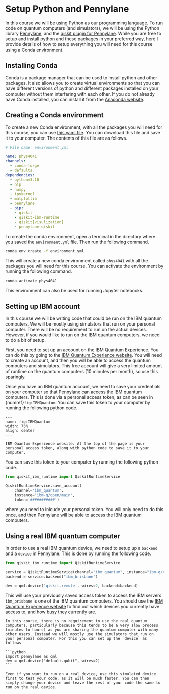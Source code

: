 # Setup Python and Pennylane

In this course we will be using Python as our programming language. To run code on quantum computers (and simulators), we will be using the Python library [Pennylane](https://pennylane.ai/install), and the [qiskit plugin for Pennylane](https://docs.pennylane.ai/projects/qiskit/en/latest/). While you are free to setup and install python and these packages in your preferred way, here I provide details of how to setup everything you will need for this course using a Conda environment.


## Installing Conda

Conda is a package manager that can be used to install python and other packages. It also allows you to create virtual environments so that you can have different versions of python and different packages installed on your computer without them interfering with each other. If you do not already have Conda installed, you can install it from the [Anaconda website](https://docs.anaconda.com/anaconda/install/).


## Creating a Conda environment

To create a new Conda environment, with all the packages you will need for this course, you can use [this yaml file](../downloads/environment.yml). You can download this file and save it to your computer. The contents of this file are as follows.

```yaml
# File name: environment.yml

name: phys4041
channels:
  - conda-forge
  - defaults
dependencies:
  - python=3.10
  - pip
  - numpy
  - ipykernel
  - matplotlib
  - pennylane
  - pip:
    - qiskit
    - qiskit-ibm-runtime
    - qiskit[visulization]
    - pennylane-qiskit
```

To create the conda environment, open a terminal in the directory where you saved the `environment.yml` file. Then run the following command.

```bash
conda env create -f environment.yml
```

This will create a new conda environment called `phys4041` with all the packages you will need for this course. You can activate the environment by running the following command.

```bash
conda activate phys4041
```

This environment can also be used for running Jupyter notebooks.


## Setting up IBM account

In this course we will be writing code that could be run on the IBM quantum computers. We will be mostly using simulators that run on your personal computer. There will be no requirement to run on the actual devices. However, if you would like to run on the IBM quantum computers, we need to do a bit of setup.

First, you need to set up an account on the IBM Quantum Experience. You can do this by going to the [IBM Quantum Experience website](https://quantum-computing.ibm.com/). You will need to create an account, and then you will be able to access the quantum computers and simulators. This free account will give a very limited amount of runtime on the quantum computers (10 minutes per month), so use this sparingly.

Once you have an IBM quantum account, we need to save your credentials on your computer so that Pennylane can access the IBM quantum computers. This is done via a personal access token, as can be seen in {numref}`fig:IBMQuantum`. You can save this token to your computer by running the following python code.

```{figure} ../images/IBMQuantumInitialization.png
---
name: fig:IBMQuantum
width: 75%
align: center
---

IBM Quantum Experience website. At the top of the page is your personal access token, along with python code to save it to your computer.
``` 

You can save this token to your computer by running the following python code.

```python
from qiskit_ibm_runtime import QiskitRuntimeService

QiskitRuntimeService.save_account(  
    channel='ibm_quantum', 
    instance='ibm-q/open/main', 
    token='###########')
```

where you need to inlcude your personal token. You will only need to do this once, and then Pennylane will be able to access the IBM quantum computers.


## Using a real IBM quantum computer

In order to use a real IBM quantum device, we need to setup up a `backend` and a `device` in Pennylane. This is done by running the following code.

```python
from qiskit_ibm_runtime import QiskitRuntimeService

service = QiskitRuntimeService(channel="ibm_quantum", instance="ibm-q/open/main")
backend = service.backend("ibm_brisbane")

dev = qml.device('qiskit.remote', wires=2, backend=backend)
```

This will use your previously saved access token to access the IBM servers. `ibm_brisbane` is one of the IBM quantum computers. You should use the [IBM Quantum Experience website](https://quantum-computing.ibm.com/) to find out which devices you currently have access to, and how busy they currently are.

````{note}
In this course, there is no requirement to use the real quantum computers, particularly because this tends to be a very slow process (minutes to hours) as you are sharing the quantum computer with many other users. Instead we will mostly use the simulators that run on your personal computer. For this you can set up the `device` as follows

```python
import pennylane as qml
dev = qml.device("default.qubit", wires=2)
```

Even if you want to run on a real device, use this simulated device first to test your code, as it will be much faster. You can then simply change your device and leave the rest of your code the same to run on the real device.
````